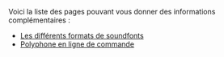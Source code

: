 Voici la liste des pages pouvant vous donner des informations complémentaires&nbsp;:

* [Les différents formats de soundfonts](manual/annexes/the-different-soundfont-formats.md)
* [Polyphone en ligne de commande](manual/annexes/command-line.md)